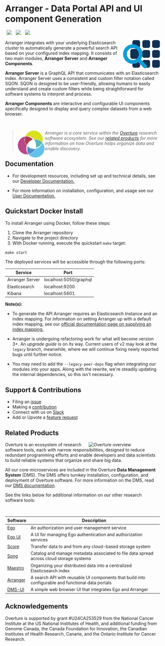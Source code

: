 # Arranger - Data Portal API and UI component Generation

[<img hspace="5" src="https://img.shields.io/badge/chat-on--slack-blue?style=for-the-badge">](http://slack.overture.bio)
[<img hspace="5" src="https://img.shields.io/badge/License-gpl--v3.0-blue?style=for-the-badge">](https://github.com/overture-stack/arranger/blob/develop/LICENSE)
[<img hspace="5" src="https://img.shields.io/badge/Code%20of%20Conduct-2.1-blue?style=for-the-badge">](code_of_conduct.md)

<div>
<img align="right" width="120vw" src="icon-arranger.png" alt="arranger-logo"/>
</div>

Arranger integrates with your underlying Elasticsearch cluster to automatically generate a powerful search API based on your configured index mapping. It consists of two main modules, **Arranger Server** and **Arranger Components**.

**Arranger Server** is a GraphQL API that communicates with an Elasticsearch index. Arranger Server uses a consistent and custom filter notation called SQON. SQON is designed to be user-friendly, allowing humans to easily understand and create custom filters while being straightforward for software systems to interpret and process.

**Arranger Components** are interactive and configurable UI components specifically designed to display and query complex datasets from a web browser. 

<!--Blockqoute-->

</br>

> 
> <div>
> <img align="left" src="ov-logo.png" height="90"/>
> </div>
> 
> *Arranger is a core service within the [Overture](https://www.overture.bio/) research software ecosystem. See our [related products](#related-products) for more information on how Overture helps organize data and enable discovery.*
> 
> 

<!--Blockqoute-->

## Documentation

- For development resources, including set up and technical details, see our [Developer Documentation.](https://github.com/overture-stack/arranger/wiki)

- For more information on installation, configuration, and usage see our [User Documentation.](https://www.overture.bio/documentation/arranger/installation/installation/)

## Quickstart Docker Install

To install Arranger using Docker, follow these steps:

1. Clone the Arranger repository
2. Navigate to the project directory
3. With Docker running, execute the quickstart `make` target:

```shell
make start
```

The deployed services will be accessible through the following ports:

| Service | Port |
|--|--|
| Arranger Server | localhost:5050/graphql |
| Elasticsearch | localhost:9200 |
| Kibana |  localhost:5601 |

**Note(s):**

-  To generate the API Arranger requires an Elasticsearch Instance and an index mapping. For information on setting Arranger up with a default index mapping, see our [official documentation page on supplying an index mapping.](https://www.overture.bio/documentation/arranger/installation/configuration/es/)

- Arranger is undergoing refactoring work for what will become version 3+. An _upgrade guide_ is on its way. Current users of v2 may look at the `legacy` branch, meanwhile, where we will continue fixing newly reported bugs until further notice.

- You may need to add the `--legacy-peer-deps` flag when integrating our modules into your apps. Along with the rewrite, we're steadily updating the internal dependencies, so this isn't necessary.

## Support & Contributions

- Filing an [issue](https://github.com/overture-stack/arranger/issues)
- Making a [contribution](CONTRIBUTING.md)
- Connect with us on [Slack](https://overture-bio.slack.com/)
- Add or Upvote a [feature request](https://github.com/overture-stack/arranger/issues?q=is%3Aopen+is%3Aissue+label%3Anew-feature+sort%3Areactions-%2B1-desc)

## Related Products 

<div>
  <img align="right" alt="Overture overview" src="https://www.overture.bio/static/124ca0fede460933c64fe4e50465b235/a6d66/system-diagram.png" width="45%" hspace="5">
</div>

Overture is an ecosystem of research software tools, each with narrow responsibilities, designed to reduce redundant programming efforts and enable developers and data scientists to build reliable systems that organize and share big data.

All our core microservices are included in the Overture **Data Management System** (DMS). The DMS offers turnkey installation, configuration, and deployment of Overture software. For more information on the DMS, read our [DMS documentation](https://www.overture.bio/documentation/dms/).

See the links below for additional information on our other research software tools:

</br>

|Software|Description|
|---|---|
|[Ego](https://www.overture.bio/products/ego/)|An authorization and user management service|
|[Ego UI](https://www.overture.bio/products/ego-ui/)|A UI for managing Ego authentication and authorization services|
|[Score](https://www.overture.bio/products/score/)| Transfer data to and from any cloud-based storage system|
|[Song](https://www.overture.bio/products/song/)|Catalog and manage metadata associated to file data spread across cloud storage systems|
|[Maestro](https://www.overture.bio/products/maestro/)|Organizing your distributed data into a centralized Elasticsearch index|
|[Arranger](https://www.overture.bio/products/arranger/)|A search API with reusable UI components that build into configurable and functional data portals|
|[DMS-UI](https://github.com/overture-stack/dms-ui)|A simple web browser UI that integrates Ego and Arranger|

## Acknowledgements

Overture is supported by grant #U24CA253529 from the National Cancer Institute at the US National Institutes of Health, and additional funding from Genome Canada, the Canada Foundation for Innovation, the Canadian Institutes of Health Research, Canarie, and the Ontario Institute for Cancer Research.
